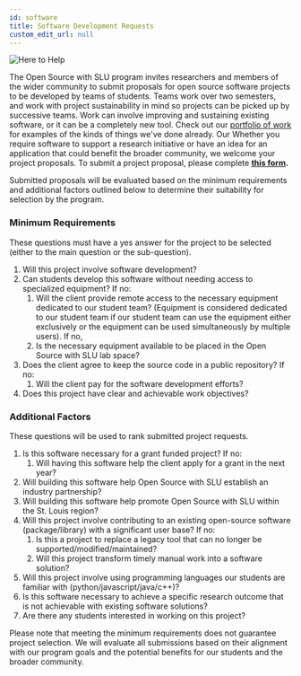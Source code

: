 ```yaml
---
id: software
title: Software Development Requests
custom_edit_url: null
---
```


![Here to Help](/img/here_to_help.png)

The Open Source with SLU program invites researchers and members of the wider community to submit proposals for open source software projects to be developed by teams of students. Teams work over two semesters, and work with project sustainability in mind so projects can be picked up by successive teams. Work can involve improving and sustaining existing software, or it can be a completely new tool. Check out our [portfolio of work](/docs/portfolio) for examples of the kinds of things we've done already. Our Whether you require software to support a research initiative or have an idea for an application that could benefit the broader community, we welcome your project proposals. To submit a project proposal, please complete **[this form](https://forms.gle/HiDUCSLPwM9EJxzX7).**

Submitted proposals will be evaluated based on the minimum requirements and additional factors outlined below to determine their suitability for selection by the program.

### Minimum Requirements 

These questions must have a yes answer for the project to be selected (either to the main question or the sub-question).

1. Will this project involve software development?
1. Can students develop this software without needing access to specialized equipment? If no:
   1. Will the client provide remote access to the necessary equipment dedicated to our student team? (Equipment is considered dedicated to our student team if our student team can use the equipment either exclusively or the equipment can be used simultaneously by multiple users). If no,
   1. Is the necessary equipment available to be placed in the Open Source with SLU lab space?
1. Does the client agree to keep the source code in a public repository? If no:
   1. Will the client pay for the software development efforts?
1. Does this project have clear and achievable work objectives?

### Additional Factors

These questions will be used to rank submitted project requests.

1. Is this software necessary for a grant funded project? If no:
   1. Will having this software help the client apply for a grant in the next year?
1. Will building this software help Open Source with SLU establish an industry partnership?
1. Will building this software help promote Open Source with SLU within the St. Louis region?
1. Will this project involve contributing to an existing open-source software (package/library) with a significant user base? If no:
   1. Is this a project to replace a legacy tool that can no longer be supported/modified/maintained?
   1. Will this project transform timely manual work into a software solution?
1. Will this project involve using programming languages our students are familiar with (python/javascript/java/c++)?
1. Is this software necessary to achieve a specific research outcome that is not achievable with existing software solutions?
1. Are there any students interested in working on this project?

Please note that meeting the minimum requirements does not guarantee project selection. We will evaluate all submissions based on their alignment with our program goals and the potential benefits for our students and the broader community.
